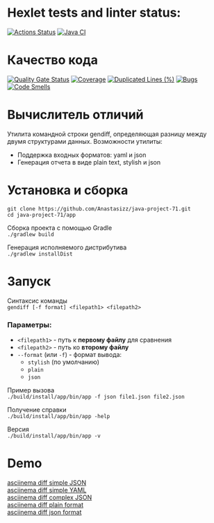 # Hexlet tests and linter status:

[![Actions Status](https://github.com/Anastasizz/java-project-71/actions/workflows/hexlet-check.yml/badge.svg)](https://github.com/Anastasizz/java-project-71/actions)
[![Java CI](https://github.com/Anastasizz/java-project-71/actions/workflows/java_CI.yml/badge.svg)](https://github.com/Anastasizz/java-project-71/actions/workflows/java_CI.yml)

# Качество кода

[![Quality Gate Status](https://sonarcloud.io/api/project_badges/measure?project=Anastasizz_java-project-71&metric=alert_status)](https://sonarcloud.io/summary/new_code?id=Anastasizz_java-project-71)
[![Coverage](https://sonarcloud.io/api/project_badges/measure?project=Anastasizz_java-project-71&metric=coverage)](https://sonarcloud.io/summary/new_code?id=Anastasizz_java-project-71)
[![Duplicated Lines (%)](https://sonarcloud.io/api/project_badges/measure?project=Anastasizz_java-project-71&metric=duplicated_lines_density)](https://sonarcloud.io/summary/new_code?id=Anastasizz_java-project-71)
[![Bugs](https://sonarcloud.io/api/project_badges/measure?project=Anastasizz_java-project-71&metric=bugs)](https://sonarcloud.io/summary/new_code?id=Anastasizz_java-project-71)
[![Code Smells](https://sonarcloud.io/api/project_badges/measure?project=Anastasizz_java-project-71&metric=code_smells)](https://sonarcloud.io/summary/new_code?id=Anastasizz_java-project-71)

# Вычислитель отличий

Утилита командной строки gendiff, определяющая разницу между двумя структурами данных.
Возможности утилиты:
- Поддержка входных форматов: yaml и json
- Генерация отчета в виде plain text, stylish и json

# Установка и сборка

```
git clone https://github.com/Anastasizz/java-project-71.git
cd java-project-71/app
```

Сборка проекта с помощью Gradle<br>
`./gradlew build`

Генерация исполняемого дистрибутива<br>
`./gradlew installDist`

# Запуск

Синтаксис команды<br>
`gendiff [-f format] <filepath1> <filepath2>`

### Параметры:
- `<filepath1>` - путь к **первому файлу** для сравнения
- `<filepath2>` - путь ко **второму файлу**
- `--format` (или `-f`) - формат вывода:
    - `stylish` (по умолчанию)
    - `plain`
    - `json`

Пример вызова<br>
`./build/install/app/bin/app -f json file1.json file2.json`

Получение справки<br>
`./build/install/app/bin/app -help`

Версия<br>
`./build/install/app/bin/app -v`

# Demo

[asciinema diff simple JSON](https://asciinema.org/a/SpCpfHHUDeXh8d0uzIK4FONlx)<br>
[asciinema diff simple YAML](https://asciinema.org/a/WaqBkxdxpUYrBotc4OajQryHX)<br>
[asciinema diff complex JSON](https://asciinema.org/a/ANi7oXiY7kjzXpBYLECyxnw2V)<br>
[asciinema diff plain format](https://asciinema.org/a/pzuhasjFerCaE0I8Ys9jrMW7G)<br>
[asciinema diff json format](https://asciinema.org/a/7eqiIHUgSCTxfSeZbzWWX3K0j)<br>



